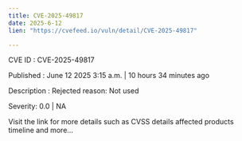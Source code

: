 ```yaml
---
title: CVE-2025-49817
date: 2025-6-12
lien: "https://cvefeed.io/vuln/detail/CVE-2025-49817"

---
```


CVE ID : CVE-2025-49817

Published :  June 12
2025
3:15 a.m. | 10 hours
34 minutes ago

Description : Rejected reason: Not used

Severity: 0.0 | NA

Visit the link for more details
such as CVSS details
affected products
timeline
and more...
